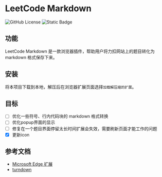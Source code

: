 # LeetCode Markdown
![GitHub License](https://img.shields.io/github/license/whateverzpy/leetcode-markdown) ![Static Badge](https://img.shields.io/badge/LeetCode-%23FFA116?logo=leetcode&labelColor=%23555&link=https%3A%2F%2Fleetcode.cn%2F)
## 功能
LeetCode Markdown 是一款浏览器插件，帮助用户将力扣网站上的题目转化为 markdown 格式保存下来。
## 安装
将本项目下载到本地，解压后在浏览器扩展页面选择`加载解压缩的扩展`。
## 目标
- [ ] 优化一些符号、行内代码块的 markdown 格式转换
- [ ] 优化popup界面的显示
- [ ] 修复在一个题目界面停留太长时间扩展会失效，需要刷新页面才能工作的问题
- [x] 更新icon
## 参考文档
- [Microsoft Edge 扩展](https://learn.microsoft.com/zh-cn/microsoft-edge/extensions-chromium/)
- [turndown](https://github.com/mixmark-io/turndown)